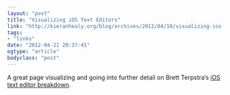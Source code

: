 ```yaml
---
layout: "post"
title: "Visualizing iOS Text Editors"
link: "http://kieranhealy.org/blog/archives/2012/04/18/visualizing-ios-text-editors/"
tags: 
- "links"
date: "2012-04-21 20:37:45"
ogtype: "article"
bodyclass: "post"
---
```


A great page visualizing and going into further detail on Brett Terpstra’s [iOS text editor breakdown](http://brettterpstra.com/ios-text-editors/).